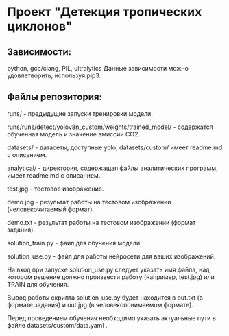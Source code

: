 # Проект "Детекция тропических циклонов"
## Зависимости:
python, gcc/clang, PIL, ultralytics
Данные зависимости можно удовлетворить, используя pip3.
## Файлы репозитория:
runs/ - предыдущие запуски тренировки модели.

runs/runs/detect/yolov8n_custom/weights/trained_model/ - содержатся обученная модель и значение эмиссии CO2.

datasets/ - датасеты, доступные yolo; datasets/custom/ имеет readme.md с описанием.

analytical/ - директория, содержащая файлы аналитических программ, имеет readme.md с описанием.

test.jpg - тестовое изображение.

demo.jpg - результат работы на тестовом изображении (человекочитаемый формат).

demo.txt - результат работы на тестовом изображении (формат задания).

solution_train.py - файл для обучения модели.

solution_use.py - файл для работы нейросети для ваших изображений.

На вход при запуске solution_use.py следует указать имя файла, над котором решение должно произвести работу (например, test.jpg) или TRAIN для обучения.

Вывод работы скрипта solution_use.py будет находится в out.txt (в формате задания) и out.jpg (в человекопонимаемом формате).

Перед проведением обучения необходимо указать актуальные пути в файле datasets/custom/data.yaml .
